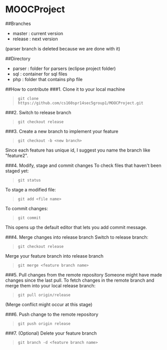 MOOCProject
===========

##Branches
- master : current version
- release : next version

(parser branch is deleted because we are done with it)

##Directory

- parser : folder for parsers (eclipse project folder)
- sql : container for sql files
- php : folder that contains php file

##How to contribute
###1. Clone it to your local machine
>`git clone https://github.com/cs160spr14sec5group1/MOOCProject.git`

###2. Switch to release branch
>`git checkout release`

###3. Create a new branch to implement your feature
>`git checkout -b <new branch>`

Since each feature has unique id, I suggest you name the branch like "feature2".

###4. Modify, stage and commit changes
To check files that haven't been staged yet:
>`git status`

To stage a modified file:
>`git add <file name>`

To commit changes:
>`git commit`

This opens up the default editor that lets you add commit message.

###4. Merge changes into release branch
Switch to release branch:
>`git checkout release`

Merge your feature branch into release branch
>`git merge <feature branch name>`

###5. Pull changes from the remote repository
Someone might have made changes since the last pull. To fetch changes in the remote branch and merge them into your local release branch:
>`git pull origin/release`

(Merge conflict might occur at this stage)

###6. Push change to the remote repository
>`git push origin release`

###7. (Optional) Delete your feature branch
>`git branch -d <feature branch name>`
